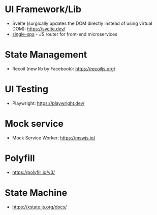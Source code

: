 # UI Framework/Lib
- Svelte (surgically updates the DOM directly instead of using virtual DOM): https://svelte.dev/
- [single-spa](https://single-spa.js.org/) - JS router for front-end microservices

# State Management
- Recoil (new lib by Facebook): https://recoiljs.org/

# UI Testing
- Playwright: https://playwright.dev/

# Mock service
- Mock Service Worker: https://mswjs.io/

# Polyfill
- https://polyfill.io/v3/

# State Machine
- https://xstate.js.org/docs/
